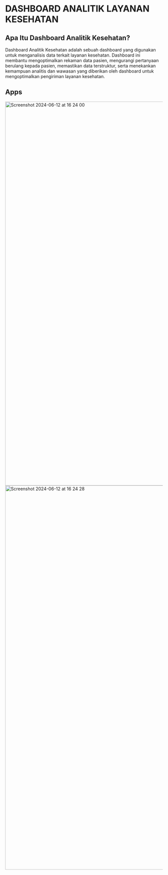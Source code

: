 # DASHBOARD ANALITIK LAYANAN KESEHATAN

## Apa Itu Dashboard Analitik Kesehatan?

Dashboard Analitik Kesehatan adalah sebuah dashboard yang digunakan untuk menganalisis data terkait layanan kesehatan. Dashboard ini membantu mengoptimalkan rekaman data pasien, mengurangi pertanyaan berulang kepada pasien, memastikan data terstruktur, serta menekankan kemampuan analitis dan wawasan yang diberikan oleh dashboard untuk mengoptimalkan pengiriman layanan kesehatan.

## Apps
<img width="1227" alt="Screenshot 2024-06-12 at 16 24 00" src="https://github.com/Wawan-092/CP_Kainara/assets/107167667/6d2da190-0a23-4bcb-b69b-29db1bfdbc0c">
<img width="1228" alt="Screenshot 2024-06-12 at 16 24 28" src="https://github.com/Wawan-092/CP_Kainara/assets/107167667/62dc4e78-7cde-489a-aecb-2a65c48ab814">
